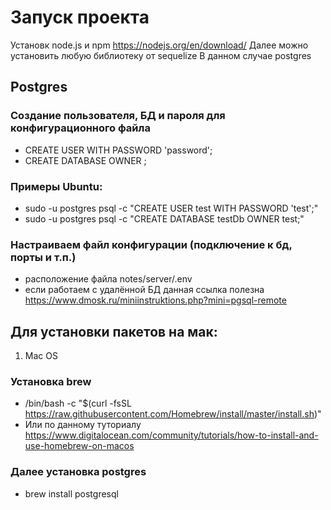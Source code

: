 # Запуск проекта
Установк node.js и npm https://nodejs.org/en/download/
Далее можно установить любую библиотеку от sequelize В данном случае postgres

## Postgres

### Создание пользователя, БД и пароля для конфигурационного файла
- CREATE USER <username> WITH PASSWORD 'password';
- CREATE DATABASE <database> OWNER <username>;

### Примеры Ubuntu:
- sudo -u postgres psql -c "CREATE USER test WITH PASSWORD 'test';"
- sudo -u postgres psql -c "CREATE DATABASE testDb OWNER test;"

### Настраиваем файл конфигурации (подключение к бд, порты и т.п.)
- расположение файла notes/server/.env
- если работаем с удалённой БД данная ссылка полезна
  https://www.dmosk.ru/miniinstruktions.php?mini=pgsql-remote

## Для установки пакетов на мак:
1) Mac OS

### Установка brew
- /bin/bash -c "$(curl -fsSL https://raw.githubusercontent.com/Homebrew/install/master/install.sh)"
- Или по данному туториалу
  https://www.digitalocean.com/community/tutorials/how-to-install-and-use-homebrew-on-macos

### Далее установка postgres
- brew install postgresql

